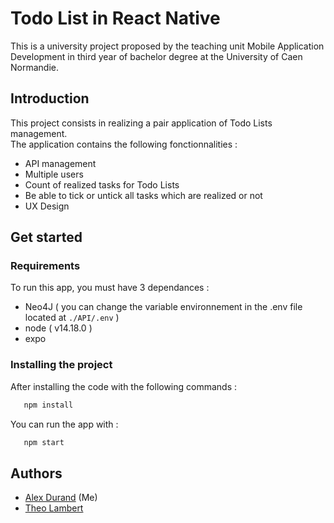 # Todo List in React Native
This is a university project proposed by the teaching unit Mobile Application Development in third year of bachelor degree at the University of Caen Normandie.

 ## Introduction
 This project consists in realizing a pair application of Todo Lists management.  
 The application contains the following fonctionnalities :
 - API management
 - Multiple users
 - Count of realized tasks for Todo Lists
 - Be able to tick or untick all tasks which are realized or not
 - UX Design
 
 
 ## Get started
 ### Requirements
 To run this app, you must have 3 dependances :
 - Neo4J ( you can change the variable environnement in the .env file located at `./API/.env` )
 - node ( v14.18.0 )
 - expo
 
 ### Installing the project
 After installing the code with the following commands :
 ```bash
    npm install
 ```
 
 You can run the app with :
 ```bash
    npm start
 ```
 
 
 ## Authors
 - [Alex Durand](https://github.com/youngkiwii) (Me)
 - [Theo Lambert](https://github.com/Analogium)
